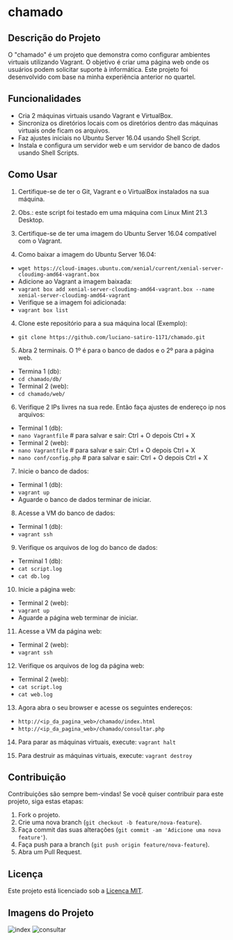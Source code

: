 # chamado

## Descrição do Projeto
O "chamado" é um projeto que demonstra como configurar ambientes virtuais utilizando Vagrant.
O objetivo é criar uma página web onde os usuários podem solicitar suporte à informática.
Este projeto foi desenvolvido com base na minha experiência anterior no quartel.

## Funcionalidades
- Cria 2 máquinas virtuais usando Vagrant e VirtualBox.
- Sincroniza os diretórios locais com os diretórios dentro das máquinas virtuais onde ficam os arquivos.
- Faz ajustes iniciais no Ubuntu Server 16.04 usando Shell Script.
- Instala e configura um servidor web e um servidor de banco de dados usando Shell Scripts.

## Como Usar
1. Certifique-se de ter o Git, Vagrant e o VirtualBox instalados na sua máquina.
2. Obs.: este script foi testado em uma máquina com Linux Mint 21.3 Desktop.

3. Certifique-se de ter uma imagem do Ubuntu Server 16.04 compatível com o Vagrant.

4. Como baixar a imagem do Ubuntu Server 16.04:
- `wget https://cloud-images.ubuntu.com/xenial/current/xenial-server-cloudimg-amd64-vagrant.box`
- Adicione ao Vagrant a imagem baixada:
- `vagrant box add xenial-server-cloudimg-amd64-vagrant.box --name xenial-server-cloudimg-amd64-vagrant`
- Verifique se a imagem foi adicionada:
- `vagrant box list`

4. Clone este repositório para a sua máquina local (Exemplo):
- `git clone https://github.com/luciano-satiro-1171/chamado.git`

5. Abra 2 terminais. O 1º é para o banco de dados e o 2º para a página web.
- Termina 1 (db):
- `cd chamado/db/`
- Terminal 2 (web):
- `cd chamado/web/`

6. Verifique 2 IPs livres na sua rede. Então faça ajustes de endereço ip nos arquivos:
- Terminal 1 (db):
- `nano Vagrantfile` # para salvar e sair: Ctrl + O depois Ctrl + X
- Terminal 2 (web):
- `nano Vagrantfile` # para salvar e sair: Ctrl + O depois Ctrl + X
- `nano conf/config.php` # para salvar e sair: Ctrl + O depois Ctrl + X

7. Inicie o banco de dados:
- Terminal 1 (db):
- `vagrant up`
- Aguarde o banco de dados terminar de iniciar.

8. Acesse a VM do banco de dados:
- Terminal 1 (db):
- `vagrant ssh`

9. Verifique os arquivos de log do banco de dados:
- Terminal 1 (db):
- `cat script.log`
- `cat db.log`

10. Inicie a página web:
- Terminal 2 (web):
- `vagrant up`
- Aguarde a página web terminar de iniciar.

11. Acesse a VM da página web:
- Terminal 2 (web):
- `vagrant ssh`

12. Verifique os arquivos de log da página web:
- Terminal 2 (web):
- `cat script.log`
- `cat web.log`

13. Agora abra o seu browser e acesse os seguintes endereços:
- `http://<ip_da_pagina_web>/chamado/index.html`
- `http://<ip_da_pagina_web>/chamado/consultar.php`

14. Para parar as máquinas virtuais, execute: `vagrant halt`

15. Para destruir as máquinas virtuais, execute: `vagrant destroy`

## Contribuição
Contribuições são sempre bem-vindas! Se você quiser contribuir para este projeto, siga estas etapas:
1. Fork o projeto.
2. Crie uma nova branch (`git checkout -b feature/nova-feature`).
3. Faça commit das suas alterações (`git commit -am 'Adicione uma nova feature'`).
4. Faça push para a branch (`git push origin feature/nova-feature`).
5. Abra um Pull Request.

## Licença
Este projeto está licenciado sob a [Licença MIT](https://opensource.org/licenses/MIT).

## Imagens do Projeto
![index](https://github.com/user-attachments/assets/4e496b51-e6b8-4bf8-8619-fdbcbbed2e86)
![consultar](https://github.com/user-attachments/assets/ccb5b59b-3c4f-49d6-92e1-ef2111aa4b01)
